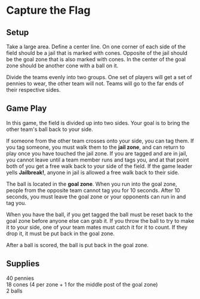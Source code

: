 Capture the Flag
=============

Setup
-------
Take a large area. Define a center line. On one corner of each side of the field should be a jail that is marked with cones. Opposite of the jail should be the goal zone that is also marked with cones. In the center of the goal zone should be another cone with a ball on it. 

Divide the teams evenly into two groups. One set of players will get a set of pennies to wear, the other team will not. Teams will go to the far ends of their respective sides.

Game Play
---------------
In this game, the field is divided up into two sides. Your goal is to bring the other team's ball back to your side. 

If someone from the other team crosses onto your side, you can tag them. If you tag someone, you must walk them to the **jail zone**, and can return to play once you have touched the jail zone. If you are tagged and are in jail, you cannot leave until a team member runs and tags you, and at that point both of you get a free walk back to your side of the field. If the game leader yells **Jailbreak!**, anyone in jail is allowed a free walk back to their side. 

The ball is located in the **goal zone**. When you run into the goal zone, people from the opposite team cannot tag you for 10 seconds. After 10 seconds, you must leave the goal zone or your opponents can run in and tag you. 

When you have the ball, if you get tagged the ball must be reset back to the goal zone before anyone else can grab it. If you throw the ball to try to make it to your side, one of your team mates must catch it for it to count. If they drop it, it must be put back in the goal zone.

After a ball is scored, the ball is put back in the goal zone.

Supplies
----------------
40 pennies  
18 cones (4 per zone + 1 for the middle post of the goal zone)  
2 balls
